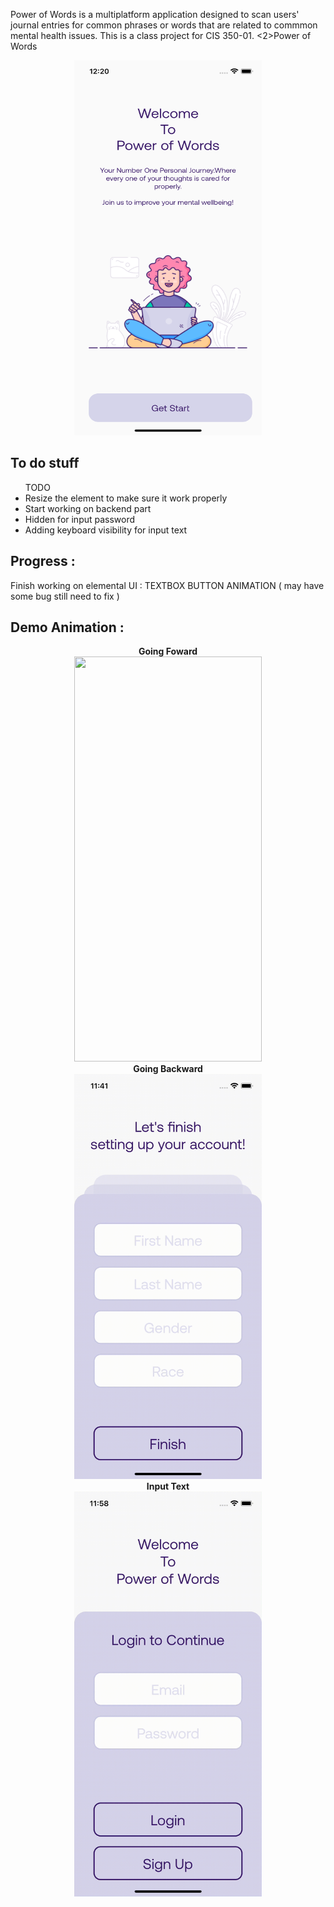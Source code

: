 Power of Words is a multiplatform application designed to scan users' journal entries for common phrases or words that are related to commmon mental health issues. This is a class project for CIS 350-01.
<2>Power of Words</h2>
<p align="center">
 <img src="pic/getstart.png" width="300" height="600"></p>
<h2> To do stuff </h2>
<p>
<ul>TODO 
<li>Resize the element to make sure it work properly</li>
<li>Start working on backend part</li>
<li>Hidden for input password</li>
<li>Adding keyboard visibility for input text</li></ul>
</p>
<h2>Progress : </h2>
<p>Finish working on elemental UI : TEXTBOX BUTTON ANIMATION ( may have some bug still need to fix )</br>
</p>
<h2>Demo Animation :</h2>
<p align="center">
<strong>Going Foward</strong></br>
<img src="pic/rolein.gif" width="300" height="648"></br>
<strong>Going Backward</strong></br>
<img src="pic/roleback.gif" width="300" height="648"></br>
<strong>Input Text</strong></br>
<img src="pic/input.gif" width="300" height="648"></br>
</p>
